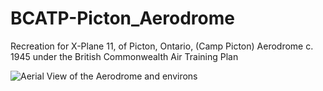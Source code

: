 # BCATP-Picton_Aerodrome
Recreation for X-Plane 11, of Picton, Ontario, (Camp Picton) Aerodrome c. 1945 under the British Commonwealth Air Training Plan

![Aerial View of the Aerodrome and environs](https://commons.wikimedia.org/wiki/File:RCAF_Picton_Aerial_View_1940s.jpg)

